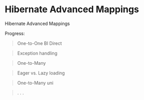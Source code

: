 # Hibernate Advanced Mappings
Hibernate Advanced Mappings

Progress:

> One-to-One BI Direct

> Exception handling

> One-to-Many

> Eager vs. Lazy loading

> One-to-Many uni

> . . .